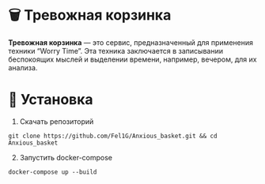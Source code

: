 # 🗑️ Тревожная корзинка
**Тревожная корзинка** — это сервис, предназначенный для применения техники “Worry Time”. Эта техника заключается в записывании беспокоящих мыслей и выделении времени, например, вечером, для их анализа.

# 💾 Установка
1. Скачать репозиторий
```Shell
git clone https://github.com/Fel1G/Anxious_basket.git && cd Anxious_basket
```

2. Запустить docker-compose
```Shell
docker-compose up --build
```